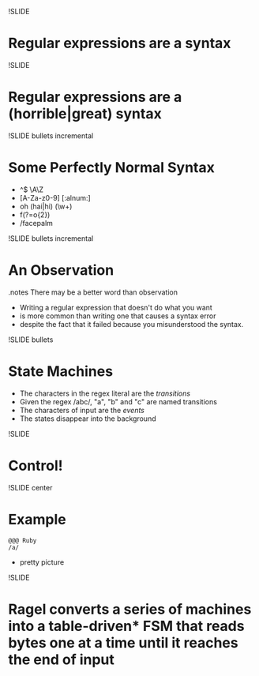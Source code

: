 !SLIDE 
# Regular expressions are a syntax

!SLIDE 
# Regular expressions are a (horrible|great) syntax
!SLIDE bullets incremental
# Some Perfectly Normal Syntax
* ^$ \A\Z
* [A-Za-z0-9] [:alnum:]
* oh (hai|hi) (\w+)
* f(?=o{2})
* /facepalm

!SLIDE bullets incremental
# An Observation
.notes There may be a better word than observation

* Writing a regular expression that doesn't do what you want
* is more common than writing one that causes a syntax error
* despite the fact that it failed because you misunderstood the syntax.

!SLIDE bullets
# State Machines
* The characters in the regex literal are the _transitions_
* Given the regex /abc/, "a", "b" and "c" are named transitions
* The characters of input are the _events_
* The states disappear into the background

!SLIDE 
# Control!

!SLIDE center
# Example
    @@@ Ruby
    /a/
* pretty picture

!SLIDE
# Ragel converts a series of machines into a table-driven* FSM that reads bytes one at a time until it reaches the end of input
